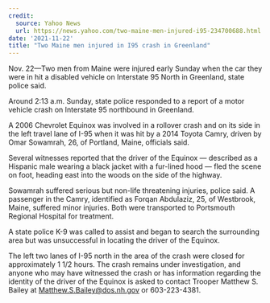 ```yaml
---
credit:
  source: Yahoo News
  url: https://news.yahoo.com/two-maine-men-injured-i95-234700688.html
date: '2021-11-22'
title: "Two Maine men injured in I95 crash in Greenland"
---
```

Nov. 22—Two men from Maine were injured early Sunday when the car they were in hit a disabled vehicle on Interstate 95 North in Greenland, state police said.

Around 2:13 a.m. Sunday, state police responded to a report of a motor vehicle crash on Interstate 95 northbound in Greenland.

A 2006 Chevrolet Equinox was involved in a rollover crash and on its side in the left travel lane of I-95 when it was hit by a 2014 Toyota Camry, driven by Omar Sowamrah, 26, of Portland, Maine, officials said.

Several witnesses reported that the driver of the Equinox — described as a Hispanic male wearing a black jacket with a fur-lined hood — fled the scene on foot, heading east into the woods on the side of the highway.

Sowamrah suffered serious but non-life threatening injuries, police said. A passenger in the Camry, identified as Forqan Abdulaziz, 25, of Westbrook, Maine, suffered minor injuries. Both were transported to Portsmouth Regional Hospital for treatment.

A state police K-9 was called to assist and began to search the surrounding area but was unsuccessful in locating the driver of the Equinox.

The left two lanes of I-95 north in the area of the crash were closed for approximately 1 1/2 hours. The crash remains under investigation, and anyone who may have witnessed the crash or has information regarding the identity of the driver of the Equinox is asked to contact Trooper Matthew S. Bailey at Matthew.S.Bailey@dos.nh.gov or 603-223-4381.
